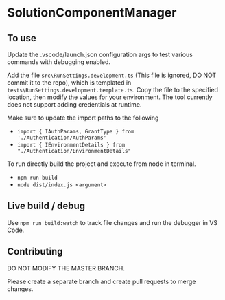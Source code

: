 # SolutionComponentManager

## To use

Update the .vscode/launch.json configuration args to test various commands with debugging enabled.

Add the file `src\RunSettings.development.ts` (This file is ignored, DO NOT commit it to the repo), which is templated in `tests\RunSettings.development.template.ts`. Copy the file to the specified location, then modify the values for your environment. The tool currently does not support adding credentials at runtime.

Make sure to update the import paths to the following
 - `import { IAuthParams, GrantType } from './Authentication/AuthParams'`
 - `import { IEnvironmentDetails } from "./Authentication/EnvironmentDetails"`

To run directly build the project and execute from node in terminal.

- `npm run build`
- `node dist/index.js <argument>`

## Live build / debug

Use `npm run build:watch` to track file changes and run the debugger in VS Code.

## Contributing

DO NOT MODIFY THE MASTER BRANCH. 

Please create a separate branch and create pull requests to merge changes.
